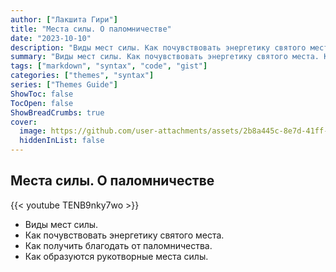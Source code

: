 ```yaml
---
author: ["Лакшита Гири"]
title: "Места силы. О паломничестве"
date: "2023-10-10"
description: "Виды мест силы. Как почувствовать энергетику святого места. Как получить благодать от паломничества."
summary: "Виды мест силы. Как почувствовать энергетику святого места. Как получить благодать от паломничества."
tags: ["markdown", "syntax", "code", "gist"]
categories: ["themes", "syntax"]
series: ["Themes Guide"]
ShowToc: false
TocOpen: false
ShowBreadCrumbs: true
cover:
  image: https://github.com/user-attachments/assets/2b8a445c-8e7d-41ff-8666-8ec08d10c81e
  hiddenInList: false
---
```


## Места силы. О паломничестве

{{< youtube TENB9nky7wo >}}

- Виды мест силы.
- Как почувствовать энергетику святого места.
- Как получить благодать от паломничества.
- Как образуются рукотворные места силы.
